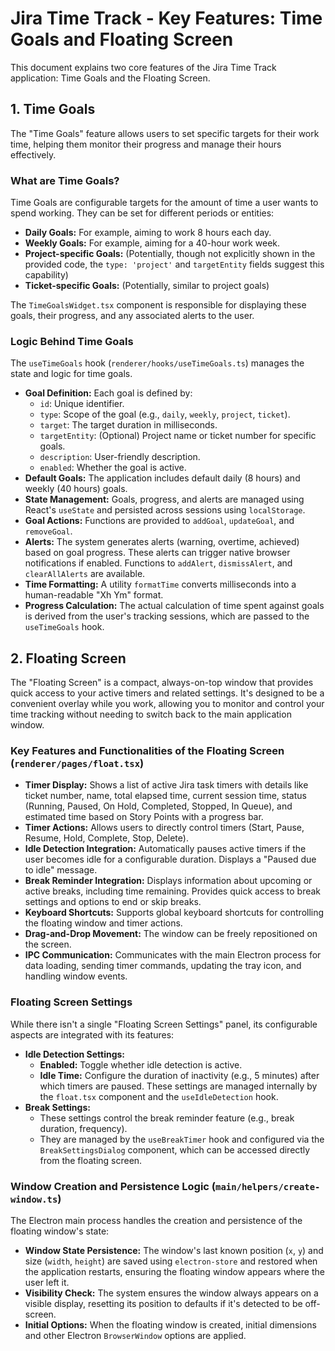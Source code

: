 # Jira Time Track - Key Features: Time Goals and Floating Screen

This document explains two core features of the Jira Time Track application: Time Goals and the Floating Screen.

## 1. Time Goals

The "Time Goals" feature allows users to set specific targets for their work time, helping them monitor their progress and manage their hours effectively.

### What are Time Goals?

Time Goals are configurable targets for the amount of time a user wants to spend working. They can be set for different periods or entities:

*   **Daily Goals:** For example, aiming to work 8 hours each day.
*   **Weekly Goals:** For example, aiming for a 40-hour work week.
*   **Project-specific Goals:** (Potentially, though not explicitly shown in the provided code, the `type: 'project'` and `targetEntity` fields suggest this capability)
*   **Ticket-specific Goals:** (Potentially, similar to project goals)

The `TimeGoalsWidget.tsx` component is responsible for displaying these goals, their progress, and any associated alerts to the user.

### Logic Behind Time Goals

The `useTimeGoals` hook (`renderer/hooks/useTimeGoals.ts`) manages the state and logic for time goals.

*   **Goal Definition:** Each goal is defined by:
    *   `id`: Unique identifier.
    *   `type`: Scope of the goal (e.g., `daily`, `weekly`, `project`, `ticket`).
    *   `target`: The target duration in milliseconds.
    *   `targetEntity`: (Optional) Project name or ticket number for specific goals.
    *   `description`: User-friendly description.
    *   `enabled`: Whether the goal is active.
*   **Default Goals:** The application includes default daily (8 hours) and weekly (40 hours) goals.
*   **State Management:** Goals, progress, and alerts are managed using React's `useState` and persisted across sessions using `localStorage`.
*   **Goal Actions:** Functions are provided to `addGoal`, `updateGoal`, and `removeGoal`.
*   **Alerts:** The system generates alerts (warning, overtime, achieved) based on goal progress. These alerts can trigger native browser notifications if enabled. Functions to `addAlert`, `dismissAlert`, and `clearAllAlerts` are available.
*   **Time Formatting:** A utility `formatTime` converts milliseconds into a human-readable "Xh Ym" format.
*   **Progress Calculation:** The actual calculation of time spent against goals is derived from the user's tracking sessions, which are passed to the `useTimeGoals` hook.

## 2. Floating Screen

The "Floating Screen" is a compact, always-on-top window that provides quick access to your active timers and related settings. It's designed to be a convenient overlay while you work, allowing you to monitor and control your time tracking without needing to switch back to the main application window.

### Key Features and Functionalities of the Floating Screen (`renderer/pages/float.tsx`)

*   **Timer Display:** Shows a list of active Jira task timers with details like ticket number, name, total elapsed time, current session time, status (Running, Paused, On Hold, Completed, Stopped, In Queue), and estimated time based on Story Points with a progress bar.
*   **Timer Actions:** Allows users to directly control timers (Start, Pause, Resume, Hold, Complete, Stop, Delete).
*   **Idle Detection Integration:** Automatically pauses active timers if the user becomes idle for a configurable duration. Displays a "Paused due to idle" message.
*   **Break Reminder Integration:** Displays information about upcoming or active breaks, including time remaining. Provides quick access to break settings and options to end or skip breaks.
*   **Keyboard Shortcuts:** Supports global keyboard shortcuts for controlling the floating window and timer actions.
*   **Drag-and-Drop Movement:** The window can be freely repositioned on the screen.
*   **IPC Communication:** Communicates with the main Electron process for data loading, sending timer commands, updating the tray icon, and handling window events.

### Floating Screen Settings

While there isn't a single "Floating Screen Settings" panel, its configurable aspects are integrated with its features:

*   **Idle Detection Settings:**
    *   **Enabled:** Toggle whether idle detection is active.
    *   **Idle Time:** Configure the duration of inactivity (e.g., 5 minutes) after which timers are paused.
    These settings are managed internally by the `float.tsx` component and the `useIdleDetection` hook.
*   **Break Settings:**
    *   These settings control the break reminder feature (e.g., break duration, frequency).
    *   They are managed by the `useBreakTimer` hook and configured via the `BreakSettingsDialog` component, which can be accessed directly from the floating screen.

### Window Creation and Persistence Logic (`main/helpers/create-window.ts`)

The Electron main process handles the creation and persistence of the floating window's state:

*   **Window State Persistence:** The window's last known position (`x`, `y`) and size (`width`, `height`) are saved using `electron-store` and restored when the application restarts, ensuring the floating window appears where the user left it.
*   **Visibility Check:** The system ensures the window always appears on a visible display, resetting its position to defaults if it's detected to be off-screen.
*   **Initial Options:** When the floating window is created, initial dimensions and other Electron `BrowserWindow` options are applied.
